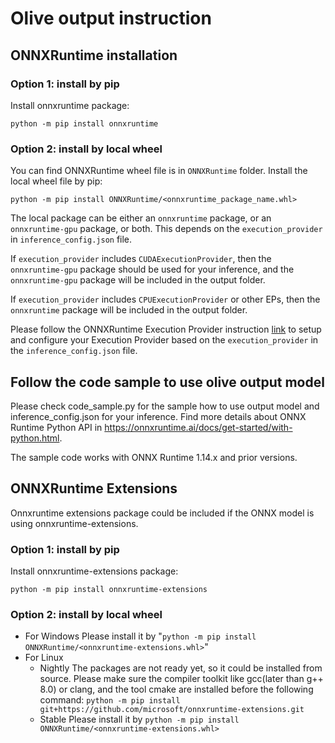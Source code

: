# Olive output instruction

## ONNXRuntime installation
### Option 1: install by pip
Install onnxruntime package:
```
python -m pip install onnxruntime
```

### Option 2: install by local wheel
You can find ONNXRuntime wheel file is in `ONNXRuntime` folder. Install the local wheel file by pip:
```
python -m pip install ONNXRuntime/<onnxruntime_package_name.whl>
```

The local package can be either an `onnxruntime` package, or an `onnxruntime-gpu` package, or both. This depends on the `execution_provider` in `inference_config.json` file.

If `execution_provider` includes `CUDAExecutionProvider`, then the `onnxruntime-gpu` package should be used for your inference, and the `onnxruntime-gpu` package will be included in the output folder.

If `execution_provider` includes `CPUExecutionProvider` or other EPs, then the `onnxruntime` package will be included in the output folder.

Please follow the ONNXRuntime Execution Provider instruction [link](https://onnxruntime.ai/docs/execution-providers/) to setup and configure your Execution Provider based on the `execution_provider` in the `inference_config.json` file.

## Follow the code sample to use olive output model
Please check code_sample.py for the sample how to use output model and inference_config.json for your inference. Find more details about ONNX Runtime Python API in https://onnxruntime.ai/docs/get-started/with-python.html.

The sample code works with ONNX Runtime 1.14.x and prior versions.


## ONNXRuntime Extensions
Onnxruntime extensions package could be included if the ONNX model is using onnxruntime-extensions.

### Option 1: install by pip
Install onnxruntime-extensions package:
```
python -m pip install onnxruntime-extensions
```

### Option 2: install by local wheel
* For Windows
  Please install it by "`python -m pip install ONNXRuntime/<onnxruntime-extensions.whl>`"
* For Linux
    * Nightly
      The packages are not ready yet, so it could be installed from source. Please make sure the compiler toolkit like gcc(later than g++ 8.0) or clang, and the tool cmake are installed before the following command:
      `python -m pip install git+https://github.com/microsoft/onnxruntime-extensions.git`
    * Stable
      Please install it by `python -m pip install ONNXRuntime/<onnxruntime-extensions.whl>`
